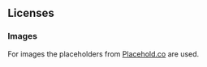 ## Licenses

### Images

For images the placeholders from [Placehold.co](https://placehold.co/) are used.
